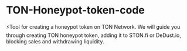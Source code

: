 # TON-Honeypot-token-code
⚡️Tool for creating a honeypot token on TON Network. We will guide you through creating TON honeypot token, adding it to STON.fi or DeDust.io, blocking sales and withdrawing liquidity.
